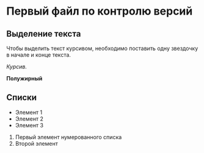 # Первый файл по контролю версий



## Выделение текста

Чтобы выделить текст курсивом, необходимо поставить одну звездочку в начале и конце текста.

*Курсив.*

**Полужирный**


## Списки 

* Элемент 1
* Элемент 2
* Элемент 3

1. Первый элемент нумерованного списка
2. Второй элемент


